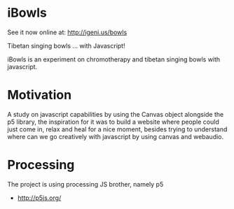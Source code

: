 # iBowls

See it now online at: http://igeni.us/bowls

Tibetan singing bowls ... with Javascript!

iBowls is an experiment on chromotherapy and tibetan singing bowls with javascript.

# Motivation
A study on javascript capabilities by using the Canvas object alongside the p5 library, 
the inspiration for it was to build a website where people could just come in, relax and heal for a nice moment, 
besides trying to understand where can we go creatively with javascript by using canvas and webaudio.

# Processing
The project is using processing JS brother, namely p5

 * http://p5js.org/
